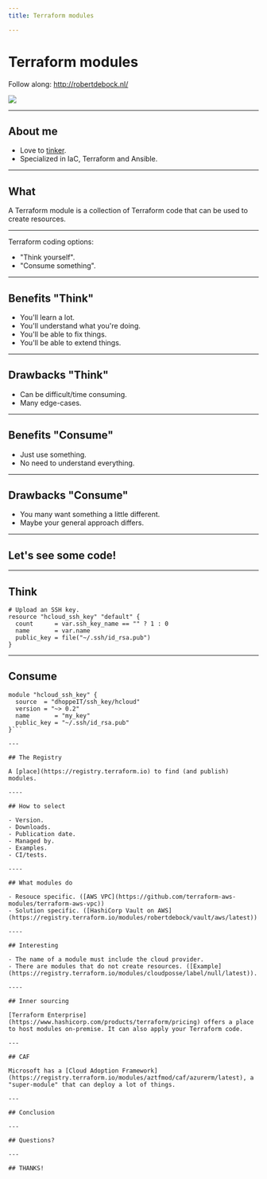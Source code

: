 ```yaml
---
title: Terraform modules

---
```


# Terraform modules

Follow along: http://robertdebock.nl/

<img src="https://api.qrserver.com/v1/create-qr-code/?size=300x300&data=https://robertdebock.nl/presentations/terraform-modules/"/>

---

## About me

- Love to [tinker](https://robertdebock.nl/).
- Specialized in IaC, Terraform and Ansible.

---

## What

A Terraform module is a collection of Terraform code that can be used to create resources.

---

Terraform coding options:

- "Think yourself".
- "Consume something".

---

## Benefits "Think"

- You'll learn a lot.
- You'll understand what you're doing.
- You'll be able to fix things.
- You'll be able to extend things.

----

## Drawbacks "Think"

- Can be difficult/time consuming.
- Many edge-cases.

---

## Benefits "Consume"

- Just use something.
- No need to understand everything.

----

## Drawbacks "Consume"

- You many want something a little different.
- Maybe your general approach differs.

---

## Let's see some code!

----

## Think

```hcl
# Upload an SSH key.
resource "hcloud_ssh_key" "default" {
  count      = var.ssh_key_name == "" ? 1 : 0
  name       = var.name
  public_key = file("~/.ssh/id_rsa.pub")
}
```

----

## Consume

```hcl
module "hcloud_ssh_key" {
  source  = "dhoppeIT/ssh_key/hcloud"
  version = "~> 0.2"
  name       = "my_key"
  public_key = "~/.ssh/id_rsa.pub"
}```

---

## The Registry

A [place](https://registry.terraform.io) to find (and publish) modules.

----

## How to select

- Version.
- Downloads.
- Publication date.
- Managed by.
- Examples.
- CI/tests.

----

## What modules do

- Resouce specific. ([AWS VPC](https://github.com/terraform-aws-modules/terraform-aws-vpc))
- Solution specific. ([HashiCorp Vault on AWS](https://registry.terraform.io/modules/robertdebock/vault/aws/latest))

----

## Interesting

- The name of a module must include the cloud provider.
- There are modules that do not create resources. ([Example](https://registry.terraform.io/modules/cloudposse/label/null/latest)).

----

## Inner sourcing

[Terraform Enterprise](https://www.hashicorp.com/products/terraform/pricing) offers a place to host modules on-premise. It can also apply your Terraform code.

---

## CAF

Microsoft has a [Cloud Adoption Framework](https://registry.terraform.io/modules/aztfmod/caf/azurerm/latest), a "super-module" that can deploy a lot of things.

---

## Conclusion

---

## Questions?

---

## THANKS!
